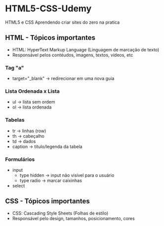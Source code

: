 # HTML5-CSS-Udemy
HTML5 e CSS Aprendendo criar sites do zero na pratica

## HTML - Tópicos importantes

- HTML: HyperText Markup Language (Linguagem de marcação de texto)
- Responsável pelos contéudos, imagens, textos, vídeos, etc

### Tag "a"
- target="_blank" -> redirecionar em uma nova guia

### Lista Ordenada x Lista 
- ul -> lista sem ordem
- ol -> lista ordenada

### Tabelas
- tr -> linhas (row)
- th -> cabeçalho
- td -> dados 
- caption -> titulo/legenda da tabela

### Formulários
- input 
  - type hidden -> input não visível para o usuário
  - type radio -> marcar caixinhas
- select


## CSS - Tópicos importantes

- CSS: Cascading Style Sheets (Folhas de estilo)
- Responsável pelo design, tamanhos, posicionamento, cores
